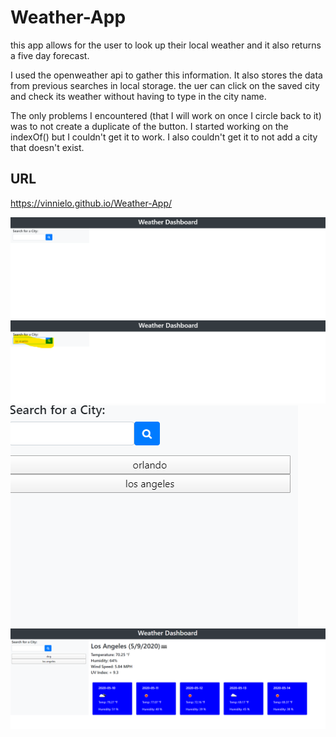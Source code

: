 # Weather-App

this app allows for the user to look up their local weather and it also returns a five day forecast. 

I used the openweather api to gather this information. It also stores the data from previous searches in local storage. the uer can click on the saved city and check its weather without having to type in the city name. 

The only problems I encountered (that I will work on once I circle back to it) was to not create a duplicate of the button. I started working on the indexOf() but I couldn't get it to work. I also couldn't get it to not add a city that doesn't exist.

## URL

https://vinnielo.github.io/Weather-App/

![step1](assets/images/open.png) 
![step2](assets/images/step2.png)
![savedcitybtns](assets/images/savedcitybtns.png)
![final](assets/images/finalproduct.png)

